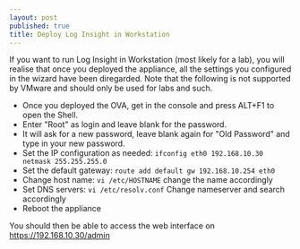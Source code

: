 ```yaml
---
layout: post
published: true
title: Deploy Log Insight in Workstation
---
```

If you want to run Log Insight in Workstation (most likely for a lab), you will realise that once you deployed the appliance, all the settings you configured in the wizard have been diregarded. Note that the following is not supported by VMware and should only be used for labs and such.

- Once you deployed the OVA, get in the console and press ALT+F1 to open the Shell.
- Enter "Root" as login and leave blank for the password.
- It will ask for a new password, leave blank again for "Old Password" and type in your new password.
- Set the IP configuration as needed: ```ifconfig eth0 192.168.10.30 netmask 255.255.255.0```
- Set the default gateway: ```route add default gw 192.168.10.254 eth0```
- Change host name: ```vi /etc/HOSTNAME``` change the name accordingly
- Set DNS servers: ```vi /etc/resolv.conf``` Change nameserver and search accordingly
- Reboot the appliance

You should then be able to access the web interface on https://192.168.10.30/admin
